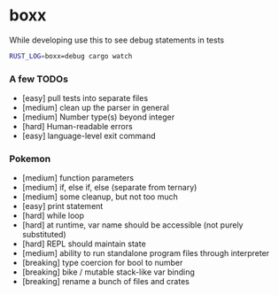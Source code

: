 # boxx

While developing use this to see debug statements in tests
```sh
RUST_LOG=boxx=debug cargo watch
```

### A few TODOs
* [easy] pull tests into separate files
* [medium] clean up the parser in general
* [medium] Number type(s) beyond integer
* [hard] Human-readable errors
* [easy] language-level exit command

### Pokemon
* [medium] function parameters
* [medium] if, else if, else (separate from ternary)
* [medium] some cleanup, but not too much
* [easy] print statement
* [hard] while loop
* [hard] at runtime, var name should be accessible (not purely substituted)
* [hard] REPL should maintain state
* [medium] ability to run standalone program files through interpreter
* [breaking] type coercion for bool to number
* [breaking] bike / mutable stack-like var binding
* [breaking] rename a bunch of files and crates

